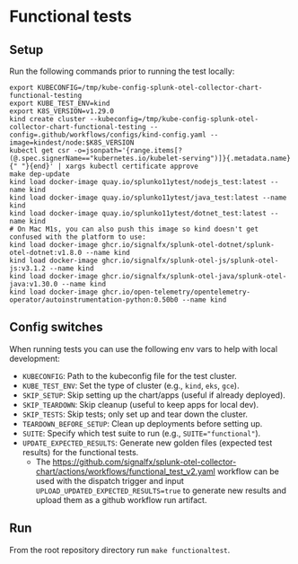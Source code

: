 # Functional tests

## Setup
Run the following commands prior to running the test locally:

```
export KUBECONFIG=/tmp/kube-config-splunk-otel-collector-chart-functional-testing
export KUBE_TEST_ENV=kind
export K8S_VERSION=v1.29.0
kind create cluster --kubeconfig=/tmp/kube-config-splunk-otel-collector-chart-functional-testing --config=.github/workflows/configs/kind-config.yaml --image=kindest/node:$K8S_VERSION
kubectl get csr -o=jsonpath='{range.items[?(@.spec.signerName=="kubernetes.io/kubelet-serving")]}{.metadata.name}{" "}{end}' | xargs kubectl certificate approve
make dep-update
kind load docker-image quay.io/splunko11ytest/nodejs_test:latest --name kind
kind load docker-image quay.io/splunko11ytest/java_test:latest --name kind
kind load docker-image quay.io/splunko11ytest/dotnet_test:latest --name kind
# On Mac M1s, you can also push this image so kind doesn't get confused with the platform to use:
kind load docker-image ghcr.io/signalfx/splunk-otel-dotnet/splunk-otel-dotnet:v1.8.0 --name kind
kind load docker-image ghcr.io/signalfx/splunk-otel-js/splunk-otel-js:v3.1.2 --name kind
kind load docker-image ghcr.io/signalfx/splunk-otel-java/splunk-otel-java:v1.30.0 --name kind
kind load docker-image ghcr.io/open-telemetry/opentelemetry-operator/autoinstrumentation-python:0.50b0 --name kind
```

## Config switches

When running tests you can use the following env vars to help with local development:
- `KUBECONFIG`: Path to the kubeconfig file for the test cluster.
- `KUBE_TEST_ENV`: Set the type of cluster (e.g., `kind`, `eks`, `gce`).
- `SKIP_SETUP`: Skip setting up the chart/apps (useful if already deployed).
- `SKIP_TEARDOWN`: Skip cleanup (useful to keep apps for local dev).
- `SKIP_TESTS`: Skip tests; only set up and tear down the cluster.
- `TEARDOWN_BEFORE_SETUP`: Clean up deployments before setting up.
- `SUITE`: Specify which test suite to run (e.g., `SUITE="functional"`).
- `UPDATE_EXPECTED_RESULTS`: Generate new golden files (expected test results) for the functional tests.
  - The https://github.com/signalfx/splunk-otel-collector-chart/actions/workflows/functional_test_v2.yaml workflow can
    be used with the dispatch trigger and input `UPLOAD_UPDATED_EXPECTED_RESULTS=true` to generate new results and upload
    them as a github workflow run artifact.

## Run

From the root repository directory run `make functionaltest`.
